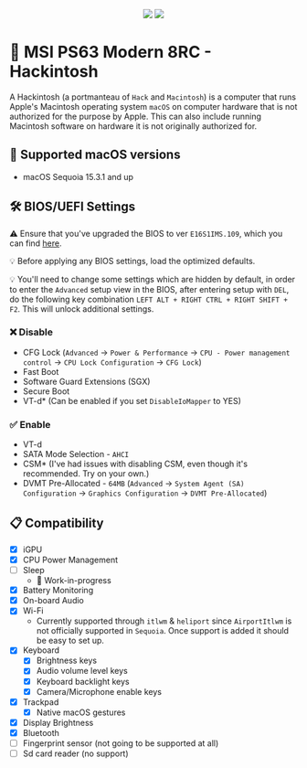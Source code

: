 <p align="center">
    <img src= "https://asset.msi.com/resize/image/global/product/product_1_20181206104840_5c088e085f9e0.png62405b38c58fe0f07fcef2367d8a9ba1/1024.png">
    <img src= "https://upload.wikimedia.org/wikipedia/commons/thumb/2/21/MacOS_wordmark_%282017%29.svg/512px-MacOS_wordmark_%282017%29.svg.png">
</p>

# 🍎 MSI PS63 Modern 8RC - Hackintosh

A Hackintosh (a portmanteau of `Hack` and `Macintosh`) is a computer that runs Apple's Macintosh operating system `macOS` on computer hardware that is not authorized for the purpose by Apple. This can also include running Macintosh software on hardware it is not originally authorized for.

## 🍏 Supported macOS versions
* macOS Sequoia 15.3.1 and up

## 🛠 BIOS/UEFI Settings

⚠️ Ensure that you've upgraded the BIOS to ver `E16S1IMS.109`, which you can find [here](https://download.msi.com/bos_exe/nb/E16S1IMS.109.zip).

💡 Before applying any BIOS settings, load the optimized defaults.

💡 You'll need to change some settings which are hidden by default, in order to enter the `Advanced` setup view in the BIOS, after entering setup with `DEL`, do the following key combination `LEFT ALT + RIGHT CTRL + RIGHT SHIFT + F2`. This will unlock additional settings.

### ❌ Disable
* CFG Lock (`Advanced` -> `Power & Performance` -> `CPU - Power management control` -> `CPU Lock Configuration` -> `CFG Lock`)
* Fast Boot
* Software Guard Extensions (SGX)
* Secure Boot
* VT-d* (Can be enabled if you set `DisableIoMapper` to YES)

### ✅ Enable

* VT-d
* SATA Mode Selection - `AHCI`
* CSM* (I've had issues with disabling CSM, even though it's recommended. Try on your own.)
* DVMT Pre-Allocated - `64MB` (`Advanced` -> `System Agent (SA) Configuration` -> `Graphics Configuration` -> `DVMT Pre-Allocated`)

## 📋 Compatibility
- [x] iGPU
- [x] CPU Power Management
- [ ] Sleep
  - 🚧 Work-in-progress 
- [x] Battery Monitoring
- [x] On-board Audio
- [x] Wi-Fi
  - Currently supported through `itlwm` & `heliport` since `AirportItlwm` is not officially supported in `Sequoia`. Once support is added it should be easy to set up.
- [x] Keyboard
  - [x] Brightness keys
  - [x] Audio volume level keys
  - [x] Keyboard backlight keys
  - [x] Camera/Microphone enable keys   
- [x] Trackpad
  - [x] Native macOS gestures 
- [x] Display Brightness
- [x] Bluetooth
- [ ] Fingerprint sensor (not going to be supported at all)
- [ ] Sd card reader (no support) 
